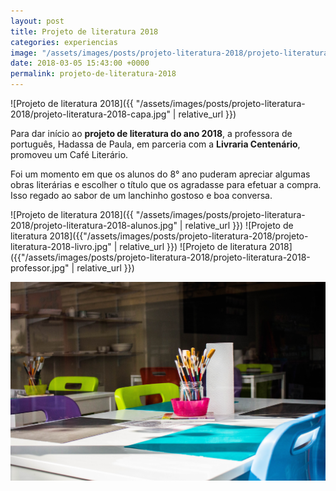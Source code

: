 ```yaml
---
layout: post
title: Projeto de literatura 2018
categories: experiencias
image: "/assets/images/posts/projeto-literatura-2018/projeto-literatura-2018-capa.jpg"
date: 2018-03-05 15:43:00 +0000
permalink: projeto-de-literatura-2018
---
```

!\[Projeto de literatura 2018\]({{ "/assets/images/posts/projeto-literatura-2018/projeto-literatura-2018-capa.jpg" | relative_url }})

Para dar início ao **projeto de literatura do ano 2018**, a professora de português, Hadassa de Paula, em parceria com a **Livraria Centenário**, promoveu um Café Literário.

Foi um momento em que os alunos do 8° ano puderam apreciar algumas obras literárias e escolher o título que os agradasse para efetuar a compra. Isso regado ao sabor de um lanchinho gostoso e boa conversa.

!\[Projeto de literatura 2018\]({{ "/assets/images/posts/projeto-literatura-2018/projeto-literatura-2018-alunos.jpg" | relative_url }})
!\[Projeto de literatura 2018\]({{"/assets/images/posts/projeto-literatura-2018/projeto-literatura-2018-livro.jpg" | relative_url }})
!\[Projeto de literatura 2018\]({{"/assets/images/posts/projeto-literatura-2018/projeto-literatura-2018-professor.jpg" | relative_url }})

![](/uploads/2018/03/20/charisse-kenion-367844-unsplash.jpg)